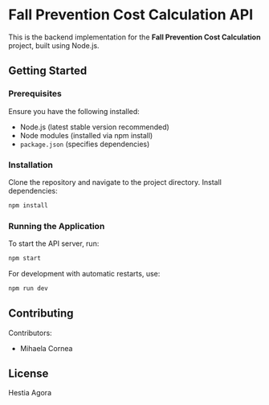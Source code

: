 # Fall Prevention Cost Calculation API

This is the backend implementation for the **Fall Prevention Cost Calculation** project, built using Node.js.

## Getting Started

### Prerequisites

Ensure you have the following installed:
- Node.js (latest stable version recommended)
- Node modules (installed via npm install)
- `package.json` (specifies dependencies)

### Installation

Clone the repository and navigate to the project directory.
Install dependencies:

```sh
npm install
```

### Running the Application

To start the API server, run:

```sh
npm start
```

For development with automatic restarts, use:

```sh
npm run dev
```

## Contributing
Contributors:
- Mihaela Cornea

## License
Hestia Agora

